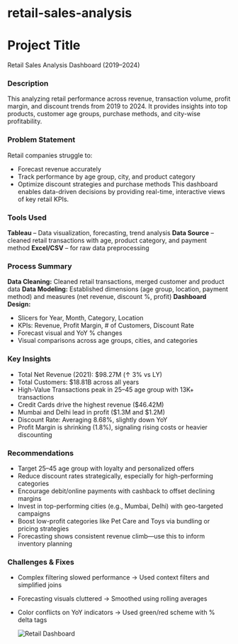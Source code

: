 # retail-sales-analysis
# Project Title
Retail Sales Analysis Dashboard (2019–2024)
### Description
This analyzing retail performance across revenue, transaction volume, profit margin, and discount trends from 2019 to 2024. It provides insights into top products, customer age groups, purchase methods, and city-wise profitability.
### Problem Statement
Retail companies struggle to:
- Forecast revenue accurately
- Track performance by age group, city, and product category
- Optimize discount strategies and purchase methods
This dashboard enables data-driven decisions by providing real-time, interactive views of key retail KPIs.
### Tools Used
**Tableau** – Data visualization, forecasting, trend analysis
**Data Source** – cleaned retail transactions with age, product category, and payment method
**Excel/CSV** – for raw data preprocessing 
### Process Summary
**Data Cleaning:** Cleaned retail transactions, merged customer and product data
**Data Modeling:** Established dimensions (age group, location, payment method) and measures (net revenue, discount %, profit)
**Dashboard Design:**
  - Slicers for Year, Month, Category, Location
  - KPIs: Revenue, Profit Margin, # of Customers, Discount Rate
  - Forecast visual and YoY % changes
  - Visual comparisons across age groups, cities, and categories
### Key Insights
- Total Net Revenue (2021): $98.27M (↑ 3% vs LY)
- Total Customers: $18.81B across all years
- High-Value Transactions peak in 25–45 age group with 13K+ transactions
- Credit Cards drive the highest revenue ($46.42M)
- Mumbai and Delhi lead in profit ($1.3M and $1.2M)
- Discount Rate: Averaging 8.68%, slightly down YoY
- Profit Margin is shrinking (1.8%), signaling rising costs or heavier discounting
### Recommendations
- Target 25–45 age group with loyalty and personalized offers
- Reduce discount rates strategically, especially for high-performing categories
- Encourage debit/online payments with cashback to offset declining margins
- Invest in top-performing cities (e.g., Mumbai, Delhi) with geo-targeted campaigns
- Boost low-profit categories like Pet Care and Toys via bundling or pricing strategies
- Forecasting shows consistent revenue climb—use this to inform inventory planning
### Challenges & Fixes
- Complex filtering slowed performance → Used context filters and simplified joins
- Forecasting visuals cluttered → Smoothed using rolling averages
- Color conflicts on YoY indicators → Used green/red scheme with % delta tags

  ![Retail Dashboard](https://github.com/user-attachments/assets/7b2c1f14-4ac0-4028-a101-cd57234da9f0)
